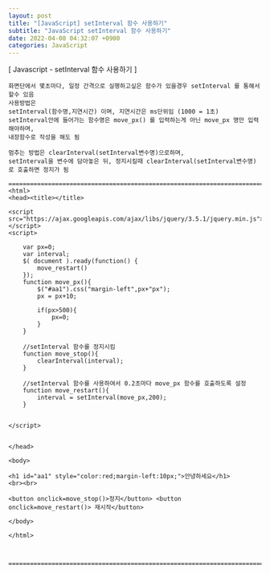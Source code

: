 ```yaml
---
layout: post
title: "[JavaScript] setInterval 함수 사용하기"
subtitle: "JavaScript setInterval 함수 사용하기"
date: 2022-04-08 04:32:07 +0900
categories: JavaScript
---
```

[ Javascript - setInterval 함수 사용하기 ]

	화면단에서 몇초마다, 일정 간격으로 실행하고싶은 함수가 있을경우 setInterval 를 통해서 할수 있음
	사용방법은
	setInterval(함수명,지연시간) 이며, 지연시간은 ms단위임 (1000 = 1초)
	setInterval안에 들어가는 함수명은 move_px() 를 입력하는게 아닌 move_px 명만 입력해야하며,
	내장함수로 작성을 해도 됨
	
	멈추는 방법은 clearInterval(setInterval변수명)으로하며,
	setInterval을 변수에 담아놓은 뒤, 정지시킬때 clearInterval(setInterval변수명)로 호출하면 정지가 됨

	=================================================================================================================
	<html>
	<head><title></title>

	<script src="https://ajax.googleapis.com/ajax/libs/jquery/3.5.1/jquery.min.js"></script>
	<script>

		var px=0;
		var interval;
		$( document ).ready(function() {
			move_restart()
		});
		function move_px(){
			$("#aa1").css("margin-left",px+"px");
			px = px+10;

			if(px>500){
				px=0;
			}
		}

		//setInterval 함수를 정지시킴
		function move_stop(){
			clearInterval(interval);
		}

		//setInterval 함수를 사용하여서 0.2초마다 move_px 함수를 호출하도록 설정
		function move_restart(){
			interval = setInterval(move_px,200);
		}


	</script>


	</head>

	<body>

	<h1 id="aa1" style="color:red;margin-left:10px;">안녕하세요</h1>
	<br><br>

	<button onclick=move_stop()>정지</button> <button onclick=move_restart()> 재시작</button>

	</body>

	</html>



	=================================================================================================================

